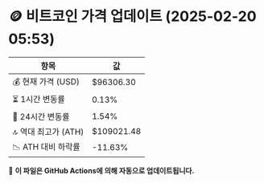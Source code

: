 # 🪙 비트코인 가격 업데이트 (2025-02-20 05:53)

| 항목                | 값 |
|--------------------|----------------|
| 💰 현재 가격 (USD) | $96306.30 |
| ⏳ 1시간 변동률    | 0.13% |
| 📆 24시간 변동률   | 1.54% |
| 🔝 역대 최고가 (ATH) | $109021.48 |
| 📉 ATH 대비 하락률 | -11.63% |

🔄 **이 파일은 GitHub Actions에 의해 자동으로 업데이트됩니다.**

